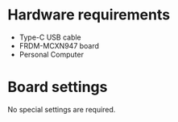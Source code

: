 Hardware requirements
===================
- Type-C USB cable
- FRDM-MCXN947 board
- Personal Computer

Board settings
============
No special settings are required.